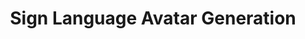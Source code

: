 ---
advisors:
- Lale Akarun
students:
- name: Burak İkan Yıldız
- name: Gürkan Demir
title: Sign Language Avatar Generation
type: project
---